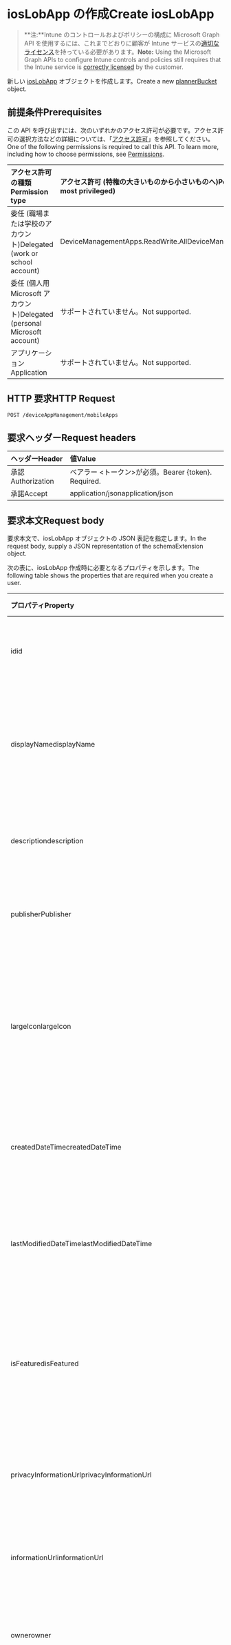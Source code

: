 # <a name="create-ioslobapp"></a><span data-ttu-id="f012c-101">iosLobApp の作成</span><span class="sxs-lookup"><span data-stu-id="f012c-101">Create iosLobApp</span></span>

> <span data-ttu-id="f012c-102">**注:**Intune のコントロールおよびポリシーの構成に Microsoft Graph API を使用するには、これまでどおりに顧客が Intune サービスの[適切なライセンス](https://go.microsoft.com/fwlink/?linkid=839381)を持っている必要があります。</span><span class="sxs-lookup"><span data-stu-id="f012c-102">**Note:** Using the Microsoft Graph APIs to configure Intune controls and policies still requires that the Intune service is [correctly licensed](https://go.microsoft.com/fwlink/?linkid=839381) by the customer.</span></span>

<span data-ttu-id="f012c-103">新しい [iosLobApp](../resources/intune_apps_ioslobapp.md) オブジェクトを作成します。</span><span class="sxs-lookup"><span data-stu-id="f012c-103">Create a new [plannerBucket](../resources/intune_apps_ioslobapp.md) object.</span></span>
## <a name="prerequisites"></a><span data-ttu-id="f012c-104">前提条件</span><span class="sxs-lookup"><span data-stu-id="f012c-104">Prerequisites</span></span>
<span data-ttu-id="f012c-p101">この API を呼び出すには、次のいずれかのアクセス許可が必要です。アクセス許可の選択方法などの詳細については、「[アクセス許可](../../../concepts/permissions_reference.md)」を参照してください。</span><span class="sxs-lookup"><span data-stu-id="f012c-p101">One of the following permissions is required to call this API. To learn more, including how to choose permissions, see [Permissions](../../../concepts/permissions_reference.md).</span></span>

|<span data-ttu-id="f012c-107">アクセス許可の種類</span><span class="sxs-lookup"><span data-stu-id="f012c-107">Permission type</span></span>|<span data-ttu-id="f012c-108">アクセス許可 (特権の大きいものから小さいものへ)</span><span class="sxs-lookup"><span data-stu-id="f012c-108">Permissions (from least to most privileged)</span></span>|
|:---|:---|
|<span data-ttu-id="f012c-109">委任 (職場または学校のアカウント)</span><span class="sxs-lookup"><span data-stu-id="f012c-109">Delegated (work or school account)</span></span>|<span data-ttu-id="f012c-110">DeviceManagementApps.ReadWrite.All</span><span class="sxs-lookup"><span data-stu-id="f012c-110">DeviceManagementApps.ReadWrite.All</span></span>|
|<span data-ttu-id="f012c-111">委任 (個人用 Microsoft アカウント)</span><span class="sxs-lookup"><span data-stu-id="f012c-111">Delegated (personal Microsoft account)</span></span>|<span data-ttu-id="f012c-112">サポートされていません。</span><span class="sxs-lookup"><span data-stu-id="f012c-112">Not supported.</span></span>|
|<span data-ttu-id="f012c-113">アプリケーション</span><span class="sxs-lookup"><span data-stu-id="f012c-113">Application</span></span>|<span data-ttu-id="f012c-114">サポートされていません。</span><span class="sxs-lookup"><span data-stu-id="f012c-114">Not supported.</span></span>|

## <a name="http-request"></a><span data-ttu-id="f012c-115">HTTP 要求</span><span class="sxs-lookup"><span data-stu-id="f012c-115">HTTP Request</span></span>
<!-- {
  "blockType": "ignored"
}
-->
``` http
POST /deviceAppManagement/mobileApps
```

## <a name="request-headers"></a><span data-ttu-id="f012c-116">要求ヘッダー</span><span class="sxs-lookup"><span data-stu-id="f012c-116">Request headers</span></span>
|<span data-ttu-id="f012c-117">ヘッダー</span><span class="sxs-lookup"><span data-stu-id="f012c-117">Header</span></span>|<span data-ttu-id="f012c-118">値</span><span class="sxs-lookup"><span data-stu-id="f012c-118">Value</span></span>|
|:---|:---|
|<span data-ttu-id="f012c-119">承認</span><span class="sxs-lookup"><span data-stu-id="f012c-119">Authorization</span></span>|<span data-ttu-id="f012c-120">ベアラー &lt;トークン&gt;が必須。</span><span class="sxs-lookup"><span data-stu-id="f012c-120">Bearer {token}. Required.</span></span>|
|<span data-ttu-id="f012c-121">承諾</span><span class="sxs-lookup"><span data-stu-id="f012c-121">Accept</span></span>|<span data-ttu-id="f012c-122">application/json</span><span class="sxs-lookup"><span data-stu-id="f012c-122">application/json</span></span>|

## <a name="request-body"></a><span data-ttu-id="f012c-123">要求本文</span><span class="sxs-lookup"><span data-stu-id="f012c-123">Request body</span></span>
<span data-ttu-id="f012c-124">要求本文で、iosLobApp オブジェクトの JSON 表記を指定します。</span><span class="sxs-lookup"><span data-stu-id="f012c-124">In the request body, supply a JSON representation of the schemaExtension object.</span></span>

<span data-ttu-id="f012c-125">次の表に、iosLobApp 作成時に必要となるプロパティを示します。</span><span class="sxs-lookup"><span data-stu-id="f012c-125">The following table shows the properties that are required when you create a user.</span></span>

|<span data-ttu-id="f012c-126">プロパティ</span><span class="sxs-lookup"><span data-stu-id="f012c-126">Property</span></span>|<span data-ttu-id="f012c-127">型</span><span class="sxs-lookup"><span data-stu-id="f012c-127">Type</span></span>|<span data-ttu-id="f012c-128">説明</span><span class="sxs-lookup"><span data-stu-id="f012c-128">Description</span></span>|
|:---|:---|:---|
|<span data-ttu-id="f012c-129">id</span><span class="sxs-lookup"><span data-stu-id="f012c-129">id</span></span>|<span data-ttu-id="f012c-130">String</span><span class="sxs-lookup"><span data-stu-id="f012c-130">String</span></span>|<span data-ttu-id="f012c-131">エンティティのキー。</span><span class="sxs-lookup"><span data-stu-id="f012c-131">Name of the entity.</span></span> <span data-ttu-id="f012c-132">[mobileApp](../resources/intune_apps_mobileapp.md) から継承します</span><span class="sxs-lookup"><span data-stu-id="f012c-132">Inherited from [mobileApp](../resources/intune_apps_mobileapp.md)</span></span>|
|<span data-ttu-id="f012c-133">displayName</span><span class="sxs-lookup"><span data-stu-id="f012c-133">displayName</span></span>|<span data-ttu-id="f012c-134">String</span><span class="sxs-lookup"><span data-stu-id="f012c-134">String</span></span>|<span data-ttu-id="f012c-135">管理者が提供またはインポートしたアプリのタイトル。</span><span class="sxs-lookup"><span data-stu-id="f012c-135">The admin provided or imported title of the app.</span></span> <span data-ttu-id="f012c-136">[mobileApp](../resources/intune_apps_mobileapp.md) から継承します</span><span class="sxs-lookup"><span data-stu-id="f012c-136">Inherited from [mobileApp](../resources/intune_apps_mobileapp.md)</span></span>|
|<span data-ttu-id="f012c-137">description</span><span class="sxs-lookup"><span data-stu-id="f012c-137">description</span></span>|<span data-ttu-id="f012c-138">String</span><span class="sxs-lookup"><span data-stu-id="f012c-138">String</span></span>|<span data-ttu-id="f012c-139">アプリの説明。</span><span class="sxs-lookup"><span data-stu-id="f012c-139">The description of the app.</span></span> <span data-ttu-id="f012c-140">[mobileApp](../resources/intune_apps_mobileapp.md) から継承します</span><span class="sxs-lookup"><span data-stu-id="f012c-140">Inherited from [mobileApp](../resources/intune_apps_mobileapp.md)</span></span>|
|<span data-ttu-id="f012c-141">publisher</span><span class="sxs-lookup"><span data-stu-id="f012c-141">Publisher</span></span>|<span data-ttu-id="f012c-142">String</span><span class="sxs-lookup"><span data-stu-id="f012c-142">String</span></span>|<span data-ttu-id="f012c-143">アプリの発行元。</span><span class="sxs-lookup"><span data-stu-id="f012c-143">The name of the app.</span></span> <span data-ttu-id="f012c-144">[mobileApp](../resources/intune_apps_mobileapp.md) から継承します</span><span class="sxs-lookup"><span data-stu-id="f012c-144">Inherited from [mobileApp](../resources/intune_apps_mobileapp.md)</span></span>|
|<span data-ttu-id="f012c-145">largeIcon</span><span class="sxs-lookup"><span data-stu-id="f012c-145">largeIcon</span></span>|[<span data-ttu-id="f012c-146">mimeContent</span><span class="sxs-lookup"><span data-stu-id="f012c-146">MimeContent</span></span>](../resources/intune_apps_mimecontent.md)|<span data-ttu-id="f012c-147">アプリの詳細に表示され、アイコンのアップロードに使用される大きいアイコン。</span><span class="sxs-lookup"><span data-stu-id="f012c-147">The large icon, to be displayed in the app details and used for upload of the icon.</span></span> <span data-ttu-id="f012c-148">[mobileApp](../resources/intune_apps_mobileapp.md) から継承します</span><span class="sxs-lookup"><span data-stu-id="f012c-148">Inherited from [mobileApp](../resources/intune_apps_mobileapp.md)</span></span>|
|<span data-ttu-id="f012c-149">createdDateTime</span><span class="sxs-lookup"><span data-stu-id="f012c-149">createdDateTime</span></span>|<span data-ttu-id="f012c-150">DateTimeOffset</span><span class="sxs-lookup"><span data-stu-id="f012c-150">DateTimeOffset</span></span>|<span data-ttu-id="f012c-151">アプリが作成された日時。</span><span class="sxs-lookup"><span data-stu-id="f012c-151">The date and time when the page was created.</span></span> <span data-ttu-id="f012c-152">[mobileApp](../resources/intune_apps_mobileapp.md) から継承します</span><span class="sxs-lookup"><span data-stu-id="f012c-152">Inherited from [mobileApp](../resources/intune_apps_mobileapp.md)</span></span>|
|<span data-ttu-id="f012c-153">lastModifiedDateTime</span><span class="sxs-lookup"><span data-stu-id="f012c-153">lastModifiedDateTime</span></span>|<span data-ttu-id="f012c-154">DateTimeOffset</span><span class="sxs-lookup"><span data-stu-id="f012c-154">DateTimeOffset</span></span>|<span data-ttu-id="f012c-155">アプリが最後に変更された日時。</span><span class="sxs-lookup"><span data-stu-id="f012c-155">The date and time when the attachment was last modified.</span></span> <span data-ttu-id="f012c-156">[mobileApp](../resources/intune_apps_mobileapp.md) から継承します</span><span class="sxs-lookup"><span data-stu-id="f012c-156">Inherited from [mobileApp](../resources/intune_apps_mobileapp.md)</span></span>|
|<span data-ttu-id="f012c-157">isFeatured</span><span class="sxs-lookup"><span data-stu-id="f012c-157">isFeatured</span></span>|<span data-ttu-id="f012c-158">Boolean</span><span class="sxs-lookup"><span data-stu-id="f012c-158">Boolean</span></span>|<span data-ttu-id="f012c-159">アプリが管理者のおすすめとしてマークされたかどうかを示す値。[mobileApp](../resources/intune_apps_mobileapp.md) から継承します</span><span class="sxs-lookup"><span data-stu-id="f012c-159">The value indicating whether the app is marked as featured by the admin. Inherited from [mobileApp](../resources/intune_apps_mobileapp.md)</span></span>|
|<span data-ttu-id="f012c-160">privacyInformationUrl</span><span class="sxs-lookup"><span data-stu-id="f012c-160">privacyInformationUrl</span></span>|<span data-ttu-id="f012c-161">String</span><span class="sxs-lookup"><span data-stu-id="f012c-161">String</span></span>|<span data-ttu-id="f012c-162">プライバシーに関する声明の URL。</span><span class="sxs-lookup"><span data-stu-id="f012c-162">The privacy statement Url.</span></span> <span data-ttu-id="f012c-163">[mobileApp](../resources/intune_apps_mobileapp.md) から継承します</span><span class="sxs-lookup"><span data-stu-id="f012c-163">Inherited from [mobileApp](../resources/intune_apps_mobileapp.md)</span></span>|
|<span data-ttu-id="f012c-164">informationUrl</span><span class="sxs-lookup"><span data-stu-id="f012c-164">informationUrl</span></span>|<span data-ttu-id="f012c-165">String</span><span class="sxs-lookup"><span data-stu-id="f012c-165">String</span></span>|<span data-ttu-id="f012c-166">詳細情報の URL。</span><span class="sxs-lookup"><span data-stu-id="f012c-166">The more information Url.</span></span> <span data-ttu-id="f012c-167">[mobileApp](../resources/intune_apps_mobileapp.md) から継承します</span><span class="sxs-lookup"><span data-stu-id="f012c-167">Inherited from [mobileApp](../resources/intune_apps_mobileapp.md)</span></span>|
|<span data-ttu-id="f012c-168">owner</span><span class="sxs-lookup"><span data-stu-id="f012c-168">owner</span></span>|<span data-ttu-id="f012c-169">String</span><span class="sxs-lookup"><span data-stu-id="f012c-169">String</span></span>|<span data-ttu-id="f012c-170">アプリの所有者。</span><span class="sxs-lookup"><span data-stu-id="f012c-170">The owner of the timesheet.</span></span> <span data-ttu-id="f012c-171">[mobileApp](../resources/intune_apps_mobileapp.md) から継承します</span><span class="sxs-lookup"><span data-stu-id="f012c-171">Inherited from [mobileApp](../resources/intune_apps_mobileapp.md)</span></span>|
|<span data-ttu-id="f012c-172">developer</span><span class="sxs-lookup"><span data-stu-id="f012c-172">developer</span></span>|<span data-ttu-id="f012c-173">String</span><span class="sxs-lookup"><span data-stu-id="f012c-173">String</span></span>|<span data-ttu-id="f012c-174">アプリの開発者。</span><span class="sxs-lookup"><span data-stu-id="f012c-174">The name of the app.</span></span> <span data-ttu-id="f012c-175">[mobileApp](../resources/intune_apps_mobileapp.md) から継承します</span><span class="sxs-lookup"><span data-stu-id="f012c-175">Inherited from [mobileApp](../resources/intune_apps_mobileapp.md)</span></span>|
|<span data-ttu-id="f012c-176">notes</span><span class="sxs-lookup"><span data-stu-id="f012c-176">notes</span></span>|<span data-ttu-id="f012c-177">String</span><span class="sxs-lookup"><span data-stu-id="f012c-177">String</span></span>|<span data-ttu-id="f012c-178">アプリ用のメモ。</span><span class="sxs-lookup"><span data-stu-id="f012c-178">Notes for the app.</span></span> <span data-ttu-id="f012c-179">[mobileApp](../resources/intune_apps_mobileapp.md) から継承します</span><span class="sxs-lookup"><span data-stu-id="f012c-179">Inherited from [mobileApp](../resources/intune_apps_mobileapp.md)</span></span>|
|<span data-ttu-id="f012c-180">publishingState</span><span class="sxs-lookup"><span data-stu-id="f012c-180">publishingState</span></span>|<span data-ttu-id="f012c-181">String</span><span class="sxs-lookup"><span data-stu-id="f012c-181">String</span></span>|<span data-ttu-id="f012c-182">アプリの発行の状態。</span><span class="sxs-lookup"><span data-stu-id="f012c-182">The publishing state for the app.</span></span> <span data-ttu-id="f012c-183">アプリが発行されていない限り、アプリを割り当てることができません。</span><span class="sxs-lookup"><span data-stu-id="f012c-183">The app cannot be assigned unless the app is published.</span></span> <span data-ttu-id="f012c-184">[mobileApp](../resources/intune_apps_mobileapp.md) から継承します。可能な値は、`notPublished`、`processing`、`published` です。</span><span class="sxs-lookup"><span data-stu-id="f012c-184">Inherited from [mobileApp](../resources/intune_apps_mobileapp.md) Possible values are: `notPublished`, `processing`, `published`.</span></span>|
|<span data-ttu-id="f012c-185">committedContentVersion</span><span class="sxs-lookup"><span data-stu-id="f012c-185">committedContentVersion</span></span>|<span data-ttu-id="f012c-186">String</span><span class="sxs-lookup"><span data-stu-id="f012c-186">String</span></span>|<span data-ttu-id="f012c-187">内部にコミットされたコンテンツのバージョン。</span><span class="sxs-lookup"><span data-stu-id="f012c-187">The internal committed content version.</span></span> <span data-ttu-id="f012c-188">[mobileLobApp](../resources/intune_apps_mobilelobapp.md) から継承します</span><span class="sxs-lookup"><span data-stu-id="f012c-188">Inherited from [mobileLobApp](../resources/intune_apps_mobilelobapp.md)</span></span>|
|<span data-ttu-id="f012c-189">fileName</span><span class="sxs-lookup"><span data-stu-id="f012c-189">FileName</span></span>|<span data-ttu-id="f012c-190">String</span><span class="sxs-lookup"><span data-stu-id="f012c-190">String</span></span>|<span data-ttu-id="f012c-191">メインの LOB アプリケーションのファイル名。</span><span class="sxs-lookup"><span data-stu-id="f012c-191">The name of the main Lob application file.</span></span> <span data-ttu-id="f012c-192">[mobileLobApp](../resources/intune_apps_mobilelobapp.md) から継承します</span><span class="sxs-lookup"><span data-stu-id="f012c-192">Inherited from [mobileLobApp](../resources/intune_apps_mobilelobapp.md)</span></span>|
|<span data-ttu-id="f012c-193">size</span><span class="sxs-lookup"><span data-stu-id="f012c-193">size</span></span>|<span data-ttu-id="f012c-194">Int64</span><span class="sxs-lookup"><span data-stu-id="f012c-194">Int64</span></span>|<span data-ttu-id="f012c-195">アップロードされたすべてのファイルを含む合計サイズ。</span><span class="sxs-lookup"><span data-stu-id="f012c-195">The total size, including all uploaded files.</span></span> <span data-ttu-id="f012c-196">[mobileLobApp](../resources/intune_apps_mobilelobapp.md) から継承します</span><span class="sxs-lookup"><span data-stu-id="f012c-196">Inherited from [mobileLobApp](../resources/intune_apps_mobilelobapp.md)</span></span>|
|<span data-ttu-id="f012c-197">bundleId</span><span class="sxs-lookup"><span data-stu-id="f012c-197">bundleId</span></span>|<span data-ttu-id="f012c-198">String</span><span class="sxs-lookup"><span data-stu-id="f012c-198">String</span></span>|<span data-ttu-id="f012c-199">ID 名。</span><span class="sxs-lookup"><span data-stu-id="f012c-199">The Identity Name.</span></span>|
|<span data-ttu-id="f012c-200">applicableDeviceType</span><span class="sxs-lookup"><span data-stu-id="f012c-200">applicableDeviceType</span></span>|[<span data-ttu-id="f012c-201">iosDeviceType</span><span class="sxs-lookup"><span data-stu-id="f012c-201">iosDeviceType</span></span>](../resources/intune_apps_iosdevicetype.md)|<span data-ttu-id="f012c-202">このアプリを実行できる iOS アーキテクチャ。</span><span class="sxs-lookup"><span data-stu-id="f012c-202">The iOS architecture for which this app can run on.</span></span>|
|<span data-ttu-id="f012c-203">minimumSupportedOperatingSystem</span><span class="sxs-lookup"><span data-stu-id="f012c-203">minimumSupportedOperatingSystem</span></span>|[<span data-ttu-id="f012c-204">iosMinimumOperatingSystem</span><span class="sxs-lookup"><span data-stu-id="f012c-204">iosMinimumOperatingSystem</span></span>](../resources/intune_apps_iosminimumoperatingsystem.md)|<span data-ttu-id="f012c-205">該当するオペレーティング システムの最小の値。</span><span class="sxs-lookup"><span data-stu-id="f012c-205">The value for the minimum applicable operating system.</span></span>|
|<span data-ttu-id="f012c-206">expirationDateTime</span><span class="sxs-lookup"><span data-stu-id="f012c-206">expirationDateTime</span></span>|<span data-ttu-id="f012c-207">DateTimeOffset</span><span class="sxs-lookup"><span data-stu-id="f012c-207">DateTimeOffset</span></span>|<span data-ttu-id="f012c-208">有効期限。</span><span class="sxs-lookup"><span data-stu-id="f012c-208">: The expiration time for the subscription.</span></span>|
|<span data-ttu-id="f012c-209">VersionNumber</span><span class="sxs-lookup"><span data-stu-id="f012c-209">versionNumber</span></span>|<span data-ttu-id="f012c-210">String</span><span class="sxs-lookup"><span data-stu-id="f012c-210">String</span></span>|<span data-ttu-id="f012c-211">iOS 基幹業務 (LoB) アプリのバージョン番号。</span><span class="sxs-lookup"><span data-stu-id="f012c-211">The version number of iOS Line of Business (LoB) app.</span></span>|
|<span data-ttu-id="f012c-212">buildNumber</span><span class="sxs-lookup"><span data-stu-id="f012c-212">buildNumber</span></span>|<span data-ttu-id="f012c-213">String</span><span class="sxs-lookup"><span data-stu-id="f012c-213">String</span></span>|<span data-ttu-id="f012c-214">iOS 基幹業務 (LoB) アプリのビルド番号。</span><span class="sxs-lookup"><span data-stu-id="f012c-214">The build number of iOS Line of Business (LoB) app.</span></span>|



## <a name="response"></a><span data-ttu-id="f012c-215">応答</span><span class="sxs-lookup"><span data-stu-id="f012c-215">Response</span></span>
<span data-ttu-id="f012c-216">成功した場合、このメソッドは `201 Created` 応答コードと、応答本文で [iosLobApp](../resources/intune_apps_ioslobapp.md) オブジェクトを返します。</span><span class="sxs-lookup"><span data-stu-id="f012c-216">If successful, this method returns a `201 Created` response code and a [ListItemVersion](../resources/intune_apps_ioslobapp.md) object in the response body.</span></span>

## <a name="example"></a><span data-ttu-id="f012c-217">例</span><span class="sxs-lookup"><span data-stu-id="f012c-217">Example</span></span>
### <a name="request"></a><span data-ttu-id="f012c-218">要求</span><span class="sxs-lookup"><span data-stu-id="f012c-218">Request</span></span>
<span data-ttu-id="f012c-219">以下は、要求の例です。</span><span class="sxs-lookup"><span data-stu-id="f012c-219">Here is an example of the request.</span></span>
``` http
POST https://graph.microsoft.com/v1.0/deviceAppManagement/mobileApps
Content-type: application/json
Content-length: 1253

{
  "@odata.type": "#microsoft.graph.iosLobApp",
  "displayName": "Display Name value",
  "description": "Description value",
  "publisher": "Publisher value",
  "largeIcon": {
    "@odata.type": "microsoft.graph.mimeContent",
    "type": "Type value",
    "value": "dmFsdWU="
  },
  "lastModifiedDateTime": "2017-01-01T00:00:35.1329464-08:00",
  "isFeatured": true,
  "privacyInformationUrl": "https://example.com/privacyInformationUrl/",
  "informationUrl": "https://example.com/informationUrl/",
  "owner": "Owner value",
  "developer": "Developer value",
  "notes": "Notes value",
  "publishingState": "processing",
  "committedContentVersion": "Committed Content Version value",
  "fileName": "File Name value",
  "size": 4,
  "bundleId": "Bundle Id value",
  "applicableDeviceType": {
    "@odata.type": "microsoft.graph.iosDeviceType",
    "iPad": true,
    "iPhoneAndIPod": true
  },
  "minimumSupportedOperatingSystem": {
    "@odata.type": "microsoft.graph.iosMinimumOperatingSystem",
    "v8_0": true,
    "v9_0": true,
    "v10_0": true,
    "v11_0": true
  },
  "expirationDateTime": "2016-12-31T23:57:57.2481234-08:00",
  "versionNumber": "Version Number value",
  "buildNumber": "Build Number value"
}
```

### <a name="response"></a><span data-ttu-id="f012c-220">応答</span><span class="sxs-lookup"><span data-stu-id="f012c-220">Response</span></span>
<span data-ttu-id="f012c-p118">以下は、応答の例です。注:簡潔にするために、ここに示す応答オブジェクトは切り詰められている場合があります。すべてのプロパティは実際の呼び出しから返されます。</span><span class="sxs-lookup"><span data-stu-id="f012c-p118">Here is an example of the response. Note: The response object shown here may be truncated for brevity. All of the properties will be returned from an actual call.</span></span>
``` http
HTTP/1.1 201 Created
Content-Type: application/json
Content-Length: 1361

{
  "@odata.type": "#microsoft.graph.iosLobApp",
  "id": "b34052ea-52ea-b340-ea52-40b3ea5240b3",
  "displayName": "Display Name value",
  "description": "Description value",
  "publisher": "Publisher value",
  "largeIcon": {
    "@odata.type": "microsoft.graph.mimeContent",
    "type": "Type value",
    "value": "dmFsdWU="
  },
  "createdDateTime": "2017-01-01T00:02:43.5775965-08:00",
  "lastModifiedDateTime": "2017-01-01T00:00:35.1329464-08:00",
  "isFeatured": true,
  "privacyInformationUrl": "https://example.com/privacyInformationUrl/",
  "informationUrl": "https://example.com/informationUrl/",
  "owner": "Owner value",
  "developer": "Developer value",
  "notes": "Notes value",
  "publishingState": "processing",
  "committedContentVersion": "Committed Content Version value",
  "fileName": "File Name value",
  "size": 4,
  "bundleId": "Bundle Id value",
  "applicableDeviceType": {
    "@odata.type": "microsoft.graph.iosDeviceType",
    "iPad": true,
    "iPhoneAndIPod": true
  },
  "minimumSupportedOperatingSystem": {
    "@odata.type": "microsoft.graph.iosMinimumOperatingSystem",
    "v8_0": true,
    "v9_0": true,
    "v10_0": true,
    "v11_0": true
  },
  "expirationDateTime": "2016-12-31T23:57:57.2481234-08:00",
  "versionNumber": "Version Number value",
  "buildNumber": "Build Number value"
}
```



